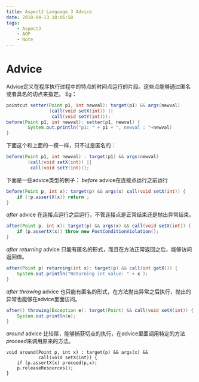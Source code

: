 ```yaml
---
title: AspectJ Language 3 Advice
date: 2018-04-13 18:06:58
tags:
	- AspectJ
	- AOP
	- Note
---
```


# Advice
Advice定义在程序执行过程中的特点的时间点运行的片段。这些点能够通过匿名或者具名的切点来指定。
Eg：
```java
pointcut setter(Point p1, int newval): target(p1) && args(newval) 
				(call(void setX(int)) ||
				 call(void setY(int)));
before(Point p1, int newval): setter(p1, newval) {
		System.out.println("p1: " + p1 + ", newval : "+newval)
}
```

下面这个和上面的一模一样，只不过是匿名的：
```Java
before(Point p1, int newval) : target(p1) && args(newval) 
		(call(void setX(int)) ||
		 call(void setY(int)));
```

下面是一些advice类型的例子：
*before* advice在连接点运行之前运行
```Java
before(Point p, int x): target(p) && args(x) call(void setX(int)) {
	if (!p.assertX(x)) return ;
}
```

*after* advice 在连接点运行之后运行，不管连接点是正常结束还是抛出异常结束。
```Java
after(Point p, int x): target(p) && args(x) && call(void setX(int)) {
	if (p.assertX(x)) throw new PostConditionViolation();
}
```


*after returning* advice 只能有匿名的形式，而且在方法正常返回之后，能够访问返回值。
```Java 
after(Point p) returning(int x): target(p) && call(int getX()) {
	System.out.println("Returning int value: " + x );
}
```

*after throwing* advice 也只能有匿名的形式，在方法抛出异常之后执行，抛出的异常也能够在advice里面访问。
```Java
after() throwing(Exception e): target(Point) && call(void setX(int)) {
	System.out.println(e);
}
```

*around* advice 比较屌，能够捕获切点的执行，在advice里面调用特定的方法 *proceed*来调用原来的方法。
```Aspect
void around(Point p, int x) : target(p) && args(x) &&
			call(void setX(int)) {
	if (p.assertX(x) proceed(p,x);
	p.releaseResources();
}
```

